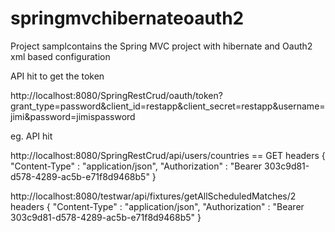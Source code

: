 # springmvchibernateoauth2
Project samplcontains the Spring MVC project with hibernate and Oauth2 xml based configuration



API hit to get the token

http://localhost:8080/SpringRestCrud/oauth/token?grant_type=password&client_id=restapp&client_secret=restapp&username=jimi&password=jimispassword



eg. API hit

http://localhost:8080/SpringRestCrud/api/users/countries  == GET
headers {
	"Content-Type" : "application/json",
	"Authorization"  : "Bearer 303c9d81-d578-4289-ac5b-e71f8d9468b5"
}


http://localhost:8080/testwar/api/fixtures/getAllScheduledMatches/2
headers {
	"Content-Type" : "application/json",
	"Authorization"  : "Bearer 303c9d81-d578-4289-ac5b-e71f8d9468b5"
}